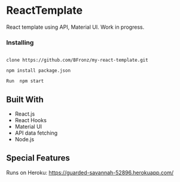 # ReactTemplate
React template using API, Material UI. Work in progress. 

### Installing

```
 
clone https://github.com/BFronz/my-react-template.git

npm install package.json

Run  npm start

```

## Built With
* React.js
* React Hooks
* Material UI
* API data fetching 
* Node.js




## Special Features

Runs on Heroku:  https://guarded-savannah-52896.herokuapp.com/












